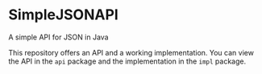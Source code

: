 # SimpleJSONAPI
A simple API for JSON in Java

This repository offers an API and a working implementation. You can view the API in the `api` package and the implementation in the `impl` package.